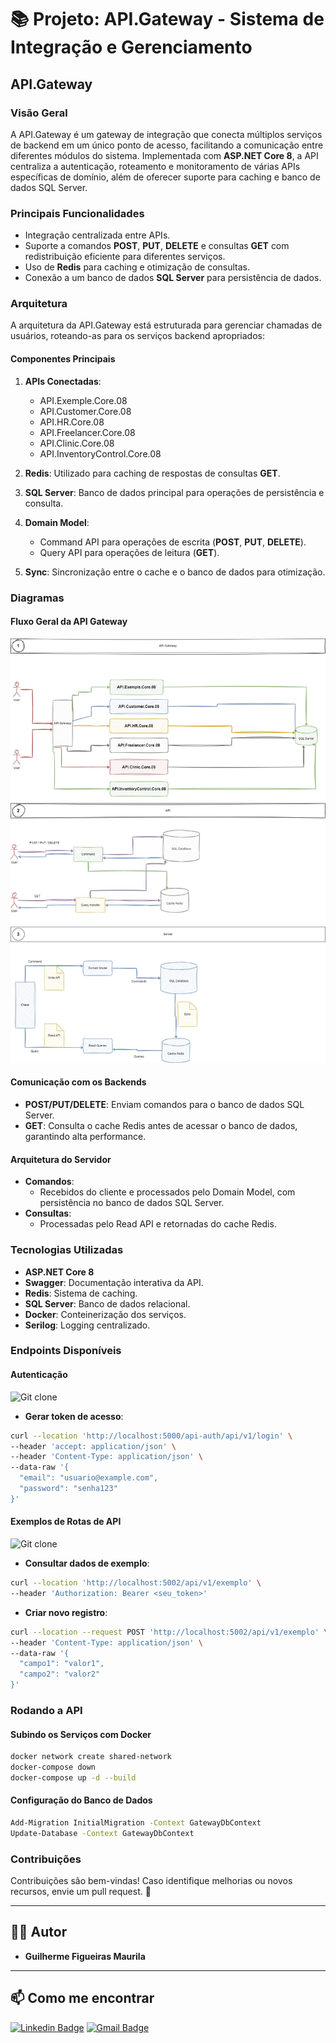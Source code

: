 # 📚 Projeto: API.Gateway - Sistema de Integração e Gerenciamento

## API.Gateway

### Visão Geral
A API.Gateway é um gateway de integração que conecta múltiplos serviços de backend em um único ponto de acesso, facilitando a comunicação entre diferentes módulos do sistema. Implementada com **ASP.NET Core 8**, a API centraliza a autenticação, roteamento e monitoramento de várias APIs específicas de domínio, além de oferecer suporte para caching e banco de dados SQL Server.

### Principais Funcionalidades
- Integração centralizada entre APIs.
- Suporte a comandos **POST**, **PUT**, **DELETE** e consultas **GET** com redistribuição eficiente para diferentes serviços.
- Uso de **Redis** para caching e otimização de consultas.
- Conexão a um banco de dados **SQL Server** para persistência de dados.

### Arquitetura
A arquitetura da API.Gateway está estruturada para gerenciar chamadas de usuários, roteando-as para os serviços backend apropriados:

#### Componentes Principais
1. **APIs Conectadas**:
   - API.Exemple.Core.08
   - API.Customer.Core.08
   - API.HR.Core.08
   - API.Freelancer.Core.08
   - API.Clinic.Core.08
   - API.InventoryControl.Core.08

2. **Redis**: Utilizado para caching de respostas de consultas **GET**.

3. **SQL Server**: Banco de dados principal para operações de persistência e consulta.

4. **Domain Model**:
   - Command API para operações de escrita (**POST**, **PUT**, **DELETE**).
   - Query API para operações de leitura (**GET**).

5. **Sync**: Sincronização entre o cache e o banco de dados para otimização.

### Diagramas

#### Fluxo Geral da API Gateway
![Fluxo Geral](https://github.com/gfmaurila/poc.ddd.cqrs.laboratorio.2025/blob/main/Documento/02%20-%20API.Gateway/02%20-%20API.Gateway.jpg)

#### Comunicação com os Backends
- **POST/PUT/DELETE**: Enviam comandos para o banco de dados SQL Server.
- **GET**: Consulta o cache Redis antes de acessar o banco de dados, garantindo alta performance.

#### Arquitetura do Servidor
- **Comandos**:
  - Recebidos do cliente e processados pelo Domain Model, com persistência no banco de dados SQL Server.
- **Consultas**:
  - Processadas pelo Read API e retornadas do cache Redis.

### Tecnologias Utilizadas
- **ASP.NET Core 8**
- **Swagger**: Documentação interativa da API.
- **Redis**: Sistema de caching.
- **SQL Server**: Banco de dados relacional.
- **Docker**: Conteinerização dos serviços.
- **Serilog**: Logging centralizado.

### Endpoints Disponíveis
#### Autenticação 
![Git clone](https://github.com/gfmaurila/poc.ddd.cqrs.laboratorio.2025/tree/main/src/External/API.External.Auth)
- **Gerar token de acesso**:
```sh
curl --location 'http://localhost:5000/api-auth/api/v1/login' \
--header 'accept: application/json' \
--header 'Content-Type: application/json' \
--data-raw '{
  "email": "usuario@example.com",
  "password": "senha123"
}'
```

#### Exemplos de Rotas de API
![Git clone](https://github.com/gfmaurila/poc.ddd.cqrs.laboratorio.2025/tree/main/src/API/API.Exemple.Core.08)
- **Consultar dados de exemplo**:
```sh
curl --location 'http://localhost:5002/api/v1/exemplo' \
--header 'Authorization: Bearer <seu_token>'
```

- **Criar novo registro**:
```sh
curl --location --request POST 'http://localhost:5002/api/v1/exemplo' \
--header 'Content-Type: application/json' \
--data-raw '{
  "campo1": "valor1",
  "campo2": "valor2"
}'
```

### Rodando a API
#### Subindo os Serviços com Docker
```sh
docker network create shared-network
docker-compose down
docker-compose up -d --build
```

#### Configuração do Banco de Dados
```sh
Add-Migration InitialMigration -Context GatewayDbContext
Update-Database -Context GatewayDbContext
```

### Contribuições
Contribuições são bem-vindas! Caso identifique melhorias ou novos recursos, envie um pull request. 🚀

---

## 🧑‍💻 **Autor**
- **Guilherme Figueiras Maurila**

---

## 📫 Como me encontrar
[![Linkedin Badge](https://img.shields.io/badge/-Guilherme_Figueiras_Maurila-blue?style=flat-square&logo=Linkedin&logoColor=white&link=https://www.linkedin.com/in/guilherme-maurila)](https://www.linkedin.com/in/guilherme-maurila)
[![Gmail Badge](https://img.shields.io/badge/-gfmaurila@gmail.com-c14438?style=flat-square&logo=Gmail&logoColor=white&link=mailto:gfmaurila@gmail.com)](mailto:gfmaurila@gmail.com)

